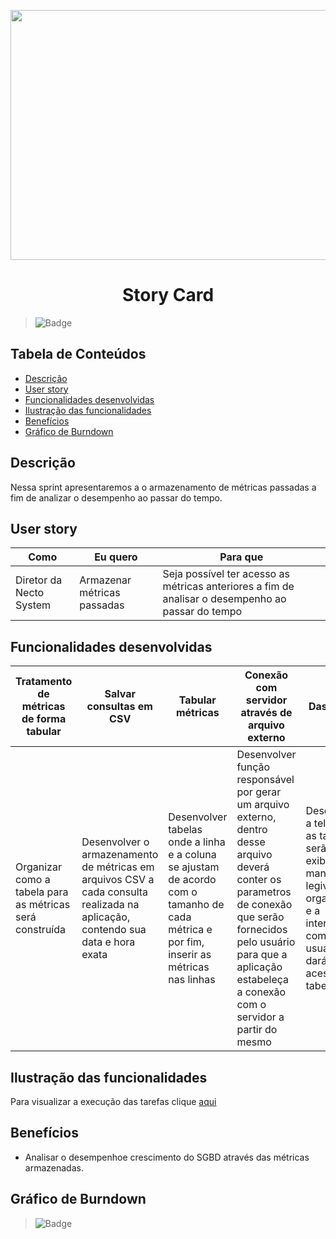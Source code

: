 <p align="center">
  <img src="https://github.com/DolphinDatabase/SGBD_Health/blob/Sprint-2/Images/Cards%202%20sprint.png?w=400"height="400" width="700" />

</p>
<h1 align="center"> Story Card  </h1>  

> ![Badge](https://img.shields.io/badge/STATUS-EM%20DESENVOLVIMENTO-yellow)

## Tabela de Conteúdos

 * [Descrição](#descrição)
 * [User story](#user-story)  
 * [Funcionalidades desenvolvidas](#funcionalidades-desenvolvidas)
 * [Ilustração das funcionalidades](#ilustração-das-funcionalidades)
 * [Benefícios](#benefícios)
 * [Gráfico de Burndown](#gráfico-de-burndown)  



## Descrição

<p align="justified"> Nessa sprint apresentaremos a o armazenamento de métricas passadas a fim de analizar o desempenho ao passar do tempo.

## User story
  
 
 | Como | Eu quero | Para que |
 | ------- | ------- | ------- |
 | Diretor da Necto System | Armazenar métricas passadas | Seja possível ter acesso as métricas anteriores a fim de analisar o desempenho ao passar do tempo |
  
 
## Funcionalidades desenvolvidas
  
  
 | Tratamento de métricas de forma tabular | Salvar consultas em CSV | Tabular métricas | Conexão com servidor através de arquivo externo | Dashboard |
 | ------- | ------- | ------- | ------- | ------- |
 | Organizar como a tabela para as métricas será construída | Desenvolver o armazenamento de métricas em arquivos CSV a cada consulta realizada na aplicação, contendo sua data e hora exata |Desenvolver tabelas onde a linha e a coluna se ajustam de acordo com o tamanho de cada métrica e por fim, inserir as métricas nas linhas | Desenvolver função responsável por gerar um arquivo externo, dentro desse arquivo deverá conter os parametros de conexão que serão fornecidos pelo usuário para que a aplicação estabeleça a conexão com o servidor a partir do mesmo | Desenvolver a tela onde as tabelas serão exibidas de maneira legivel e organizadas e a interação com o usuário que dará de acesso as tabelas |  
  

 ## Ilustração das funcionalidades  
  
  Para visualizar a execução das tarefas clique [aqui](https://youtu.be/iDamJVP40CU) 
    
 ## Benefícios
  
  - Analisar o desempenhoe crescimento do SGBD através das métricas armazenadas. 
  
    
 ## Gráfico de Burndown
  
  > ![Badge](https://img.shields.io/badge/STATUS-EM%20DESENVOLVIMENTO-yellow)
  
  

  
  
  
  
 
